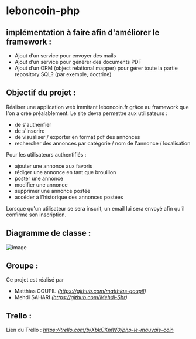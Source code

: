 # leboncoin-php


## implémentation à faire afin d'améliorer le framework :
  + Ajout d’un service pour envoyer des mails
  + Ajout d’un service pour générer des documents PDF
  + Ajout d’un ORM (object relational mapper) pour gérer toute la partie repository SQL? (par exemple, doctrine)
 

## Objectif du projet :
Réaliser une application web immitant leboncoin.fr grâce au framework que l'on a créé préalablement.
Le site devra permettre aux utilisateurs : 
  + de s'authenfier
  + de s'inscrire
  + de visualiser / exporter en format pdf des annonces
  + rechercher des annonces par catégorie / nom de l'annonce / localisation

Pour les utilisateurs authentifiés :
  + ajouter une annonce aux favoris
  + rédiger une annonce en tant que brouillon
  + poster une annonce
  + modifier une annonce
  + supprimer une annonce postée 
  + accéder à l'historique des annonces postées
  
Lorsque qu'un utilisateur se sera inscrit, un email lui sera envoyé afin qu'il confirme son inscription.

## Diagramme de classe :

![image](https://user-images.githubusercontent.com/31575276/221962968-657337ff-3df3-4d47-bb15-4d4dfe6ed213.png)


## Groupe : 
Ce projet est réalisé par 
 + Matthias GOUPIL *(https://github.com/matthias-goupil)*
 + Mehdi SAHARI *(https://github.com/Mehdi-Shr)*

## Trello : 
Lien du Trello : *https://trello.com/b/XbkCKmW0/php-le-mauvais-coin*
